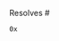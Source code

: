 <!-- You must link the issue number -->

Resolves #

<!-- You must link your payment wallet address -->

`0x`

<!--
    - Both the original issue and your wallet address are required for our accounting in order to collect your bounty.
    - You are welcome to use new wallet addresses for each bounty.
    - You must use a self hosted Ethereum wallet in order to receive the payment token (usually DAI, but occasionally USDC) and governance token bonuses (UBQ)
    - We are not responsible for incorrect wallet addresses or issues with wallet software.
-->
